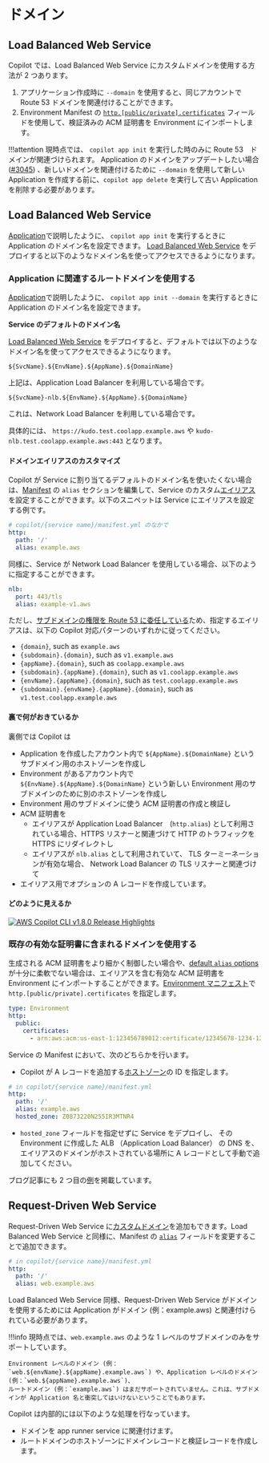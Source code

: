 # ドメイン

## Load Balanced Web Service
Copilot では、Load Balanced Web Service にカスタムドメインを使用する方法が 2 つあります。

1. アプリケーション作成時に `--domain` を使用すると、同じアカウントで Route 53 ドメインを関連付けることができます。
2. Environment Manifest の [`http.[public/private].certificates`](../manifest/environment.ja.md#http-public-certificates) フィールドを使用して、検証済みの ACM 証明書を Environment にインポートします。

!!!attention
    現時点では、 `copilot app init` を実行した時のみに Route 53　ドメインが関連づけられます。
    Application のドメインをアップデートしたい場合 ([#3045](https://github.com/aws/copilot-cli/issues/3045)) 、新しいドメインを関連付けるために `--domain` を使用して新しい Application を作成する前に、`copilot app delete` を実行して古い Application を削除する必要があります。

## Load Balanced Web Service
[Application](../concepts/applications.ja.md#追加のアプリケーション設定)で説明したように、 `copilot app init` を実行するときに Application のドメイン名を設定できます。 [Load Balanced Web Service](../concepts/services.ja.md#load-balanced-web-service) をデプロイすると以下のようなドメイン名を使ってアクセスできるようになります。



### Application に関連するルートドメインを使用する

[Application](../concepts/applications.ja.md#追加のアプリケーション設定)で説明したように、 `copilot app init --domain` を実行するときに Application のドメイン名を設定できます。

**Service のデフォルトのドメイン名**

[Load Balanced Web Service](../concepts/services.ja.md#load-balanced-web-service) をデプロイすると、デフォルトでは以下のようなドメイン名を使ってアクセスできるようになります。
```
${SvcName}.${EnvName}.${AppName}.${DomainName}
```

上記は、Application Load Balancer を利用している場合です。

```
${SvcName}-nlb.${EnvName}.${AppName}.${DomainName}
```

これは、Network Load Balancer を利用している場合です。

具体的には、 `https://kudo.test.coolapp.example.aws` や `kudo-nlb.test.coolapp.example.aws:443` となります。

#### ドメインエイリアスのカスタマイズ

Copilot が Service に割り当てるデフォルトのドメイン名を使いたくない場合は、[Manifest](../manifest/overview.ja.md) の `alias` セクションを編集して、Service のカスタム[エイリアス](https://docs.aws.amazon.com/ja_jp/Route53/latest/DeveloperGuide/resource-record-sets-choosing-alias-non-alias.html)を設定することができます。以下のスニペットは Service にエイリアスを設定する例です。

``` yaml
# copilot/{service name}/manifest.yml のなかで
http:
  path: '/'
  alias: example.aws
```

同様に、Service が Network Load Balancer を使用している場合、以下のように指定することができます。
```yaml
nlb:
  port: 443/tls
  alias: example-v1.aws
```

ただし、[サブドメインの権限を Route 53 に委任している](https://docs.aws.amazon.com/ja_jp/Route53/latest/DeveloperGuide/CreatingNewSubdomain.html#UpdateDNSParentDomain)ため、指定するエイリアスは、以下の Copilot 対応パターンのいずれかに従ってください。

- `{domain}`, such as `example.aws`
- `{subdomain}.{domain}`, such as `v1.example.aws`
- `{appName}.{domain}`, such as `coolapp.example.aws`
- `{subdomain}.{appName}.{domain}`, such as `v1.coolapp.example.aws`
- `{envName}.{appName}.{domain}`, such as `test.coolapp.example.aws`
- `{subdomain}.{envName}.{appName}.{domain}`, such as `v1.test.coolapp.example.aws`

#### 裏で何がおきているか

裏側では Copilot は

* Application を作成したアカウント内で `${AppName}.${DomainName}` というサブドメイン用のホストゾーンを作成し
* Environment があるアカウント内で `${EnvName}.${AppName}.${DomainName}` という新しい Environment 用のサブドメインのために別のホストゾーンを作成し
* Environment 用のサブドメインに使う ACM 証明書の作成と検証し
* ACM 証明書を
    - エイリアスが Application Load Balancer　(`http.alias`) として利用されている場合、HTTPS リスナーと関連づけて HTTP のトラフィックを HTTPS にリダイレクトし
    - エイリアスが `nlb.alias` として利用されていて、 TLS ターミーネーションが有効な場合、 Network Load Balancer の TLS リスナーと関連づけて
* エイリアス用でオプションの A レコードを作成しています。

#### どのように見えるか

[![AWS Copilot CLI v1.8.0 Release Highlights](https://img.youtube.com/vi/Oyr-n59mVjI/0.jpg)](https://www.youtube.com/embed/Oyr-n59mVjI)

### 既存の有効な証明書に含まれるドメインを使用する
生成される ACM 証明書をより細かく制御したい場合や、[default `alias` options](#customized-domain-alias) が十分に柔軟でない場合は、エイリアスを含む有効な ACM 証明書を Environment にインポートすることができます。[Environment マニフェスト](../manifest/environment.ja.md)で `http.[public/private].certificates` を指定します。

```yaml
type: Environment
http:
  public:
    certificates:
      - arn:aws:acm:us-east-1:123456789012:certificate/12345678-1234-1234-1234-123456789012
```

Service の Manifest において、次のどちらかを行います。

- Copilot が A レコードを追加する[ホストゾーン](../manifest/lb-web-service.ja.md#http-hosted-zone)の ID を指定します。
``` yaml
# in copilot/{service name}/manifest.yml
http:
  path: '/'
  alias: example.aws
  hosted_zone: Z0873220N255IR3MTNR4
```
- `hosted_zone` フィールドを指定せずに Service をデプロイし、 その Environment に作成した ALB （Application Load Balancer） の DNS を、エイリアスのドメインがホストされている場所に A レコードとして手動で追加してください。

ブログ記事にも 2 つ目の[例](../../blogs/release-v118.ja.md#certificate-import)を掲載しています。

## Request-Driven Web Service
Request-Driven Web Service に[カスタムドメイン](https://docs.aws.amazon.com/ja_jp/apprunner/latest/dg/manage-custom-domains.html)を追加もできます。Load Balanced Web Service と同様に、Manifest の [`alias`](../manifest/rd-web-service.ja.md#http-alias) フィールドを変更することで追加できます。
```yaml
# in copilot/{service name}/manifest.yml
http:
  path: '/'
  alias: web.example.aws
```

Load Balanced Web Service 同様、Request-Driven Web Service がドメインを使用するためには Application がドメイン (例：example.aws) と関連付けられている必要があります。

!!!info
    現時点では、`web.example.aws` のような 1 レベルのサブドメインのみをサポートしています。

    Environment レベルのドメイン (例：`web.${envName}.${appName}.example.aws`) や、Application レベルのドメイン (例：`web.${appName}.example.aws`)、
    ルートドメイン (例：`example.aws`) はまだサポートされていません。これは、サブドメインが Application 名と衝突してはいけないということでもあります。

Copilot は内部的には以下のような処理を行なっています。

* ドメインを app runner service に関連付けます。
* ルートドメインのホストゾーンにドメインレコードと検証レコードを作成します。
